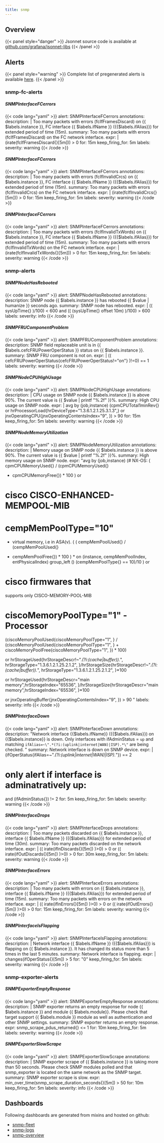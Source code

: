 ```yaml
---
title: snmp
---
```


## Overview



{{< panel style="danger" >}}
Jsonnet source code is available at [github.com/grafana/jsonnet-libs](https://github.com/grafana/jsonnet-libs/tree/master/snmp-observ-lib)
{{< /panel >}}

## Alerts

{{< panel style="warning" >}}
Complete list of pregenerated alerts is available [here](https://github.com/monitoring-mixins/website/blob/master/assets/snmp/alerts.yaml).
{{< /panel >}}

### snmp-fc-alerts

##### SNMPInterfaceFCerrors

{{< code lang="yaml" >}}
alert: SNMPInterfaceFCerrors
annotations:
  description: |
    Too many packets with errors (fcIfFramesDiscard) on {{ $labels.instance }}, FC interface {{ $labels.ifName }} ({{$labels.ifAlias}}) for extended period of time (15m).
  summary: Too many packets with errors (fcIfFramesDiscard) on the FC network interface.
expr: |
  (irate(fcIfFramesDiscard{}[5m])) > 0
for: 15m
keep_firing_for: 5m
labels:
  severity: warning
{{< /code >}}
 
##### SNMPInterfaceFCerrors

{{< code lang="yaml" >}}
alert: SNMPInterfaceFCerrors
annotations:
  description: |
    Too many packets with errors (fcIfInvalidCrcs) on {{ $labels.instance }}, FC interface {{ $labels.ifName }} ({{$labels.ifAlias}}) for extended period of time (15m).
  summary: Too many packets with errors (fcIfInvalidCrcs) on the FC network interface.
expr: |
  (irate(fcIfInvalidCrcs{}[5m])) > 0
for: 15m
keep_firing_for: 5m
labels:
  severity: warning
{{< /code >}}
 
##### SNMPInterfaceFCerrors

{{< code lang="yaml" >}}
alert: SNMPInterfaceFCerrors
annotations:
  description: |
    Too many packets with errors (fcIfInvalidTxWords) on {{ $labels.instance }}, FC interface {{ $labels.ifName }} ({{$labels.ifAlias}}) for extended period of time (15m).
  summary: Too many packets with errors (fcIfInvalidTxWords) on the FC network interface.
expr: |
  (irate(fcIfInvalidTxWords{}[5m])) > 0
for: 15m
keep_firing_for: 5m
labels:
  severity: warning
{{< /code >}}
 
### snmp-alerts

##### SNMPNodeHasRebooted

{{< code lang="yaml" >}}
alert: SNMPNodeHasRebooted
annotations:
  description: SNMP node {{ $labels.instance }} has rebooted {{ $value | humanize
    }} seconds ago.
  summary: SNMP node has rebooted.
expr: |
  ((
    sysUpTime{}
  )/100) < 600 and ((
    (sysUpTime{} offset 10m)
  )/100) > 600
labels:
  severity: info
{{< /code >}}
 
##### SNMPFRUComponentProblem

{{< code lang="yaml" >}}
alert: SNMPFRUComponentProblem
annotations:
  description: SNMP field replaceable unit is in {{ $labels.cefcFRUPowerOperStatus
    }} status on {{ $labels.instance }}.
  summary: SNMP FRU component is not on.
expr: |
  ((
    cefcFRUPowerOperStatus{cefcFRUPowerOperStatus!="on"}
  )!=0) == 1
labels:
  severity: warning
{{< /code >}}
 
##### SNMPNodeCPUHighUsage

{{< code lang="yaml" >}}
alert: SNMPNodeCPUHighUsage
annotations:
  description: |
    CPU usage on SNMP node {{ $labels.instance }} is above 90%. The current value is {{ $value | printf "%.2f" }}%.
  summary: High CPU usage on SNMP node.
expr: |
  avg by (job,instance) (cpmCPUTotal1minRev{}
  or
  hrProcessorLoad{hrDeviceType="1.3.6.1.2.1.25.3.1.3",}
  or
  jnxOperatingCPU{jnxOperatingContentsIndex="9", }) > 90
for: 15m
keep_firing_for: 5m
labels:
  severity: warning
{{< /code >}}
 
##### SNMPNodeMemoryUtilization

{{< code lang="yaml" >}}
alert: SNMPNodeMemoryUtilization
annotations:
  description: |
    Memory usage on SNMP node {{ $labels.instance }} is above 90%. The current value is {{ $value | printf "%.2f" }}%.
  summary: High memory usage on SNMP node.
expr: "avg by (job,instance) (# NX-OS:
(
  cpmCPUMemoryUsed{}
  /
  (cpmCPUMemoryUsed{}
  + cpmCPUMemoryFree{}) * 100
)
or
# cisco CISCO-ENHANCED-MEMPOOL-MIB
# cempMemPoolType=\"10\"
  - virtual memory, i.e in ASA(v).
(
  (
    cempMemPoolUsed{}
    /
    (cempMemPoolUsed{}
  + cempMemPoolFree{}) * 100
  ) * on (instance, cempMemPoolIndex, entPhysicalIndex)
  group_left () 
        (cempMemPoolType{} == 10)/10
)
or
# cisco firmwares that
  supports only CISCO-MEMORY-POOL-MIB
# ciscoMemoryPoolType=\"1\" - Processor
(ciscoMemoryPoolUsed{ciscoMemoryPoolType=\"1\",
  }
/
(ciscoMemoryPoolUsed{ciscoMemoryPoolType=\"1\", } + ciscoMemoryPoolFree{ciscoMemoryPoolType=\"1\",
  }) * 100)

or
hrStorageUsed{hrStorageDescr!~\".*(?i:(cache|buffer)).*\", hrStorageType=\"1.3.6.1.2.1.25.2.1.2\",
  }/hrStorageSize{hrStorageDescr!~\".*(?i:(cache|buffer)).*\", hrStorageType=\"1.3.6.1.2.1.25.2.1.2\",
  }*100

or
hrStorageUsed{hrStorageDescr=\"main memory\",hrStorageIndex=\"65536\",
  }/hrStorageSize{hrStorageDescr=\"main memory\",hrStorageIndex=\"65536\", }*100

or
jnxOperatingBuffer{jnxOperatingContentsIndex=\"9\",
  }) > 90
"
labels:
  severity: info
{{< /code >}}
 
##### SNMPInterfaceDown

{{< code lang="yaml" >}}
alert: SNMPInterfaceDown
annotations:
  description: "Network interface {{$labels.ifName}} ({{$labels.ifAlias}}) on {{$labels.instance}}
    is down. 
Only interfaces with ifAdminStatus = `up` and matching `ifAlias=~\".*(?i:(uplink|internet|WAN)|ISP).*\"`
    are being checked.
"
  summary: Network interface is down on SNMP device.
expr: |
  (ifOperStatus{ifAlias=~".*(?i:(uplink|internet|WAN)|ISP).*"}) == 2
  # only alert if interface is adminatratively up:
  and (ifAdminStatus{}) != 2
for: 5m
keep_firing_for: 5m
labels:
  severity: warning
{{< /code >}}
 
##### SNMPInterfaceDrops

{{< code lang="yaml" >}}
alert: SNMPInterfaceDrops
annotations:
  description: |
    Too many packets discarded on {{ $labels.instance }}, interface {{ $labels.ifName }} ({{$labels.ifAlias}}) for extended period of time (30m).
  summary: Too many packets discarded on the network interface.
expr: |
  ((
    irate(ifInDiscards{}[5m])
  )>0) > 0
  or
  ((
    irate(ifOutDiscards{}[5m])
  )>0) > 0
for: 30m
keep_firing_for: 5m
labels:
  severity: warning
{{< /code >}}
 
##### SNMPInterfaceErrors

{{< code lang="yaml" >}}
alert: SNMPInterfaceErrors
annotations:
  description: |
    Too many packets with errors on {{ $labels.instance }}, interface {{ $labels.ifName }} ({{$labels.ifAlias}}) for extended period of time (15m).
  summary: Too many packets with errors on the network interface.
expr: |
  ((
    irate(ifInErrors{}[5m])
  )>0) > 0
  or
  ((
    irate(ifOutErrors{}[5m])
  )>0) > 0
for: 15m
keep_firing_for: 5m
labels:
  severity: warning
{{< /code >}}
 
##### SNMPInterfaceIsFlapping

{{< code lang="yaml" >}}
alert: SNMPInterfaceIsFlapping
annotations:
  description: |
    Network interface {{ $labels.ifName }} ({{$labels.ifAlias}}) is flapping on {{ $labels.instance }}. It has changed its status more than 5 times in the last 5 minutes.
  summary: Network interface is flapping.
expr: |
  changes(ifOperStatus{}[5m]) > 5
for: "0"
keep_firing_for: 5m
labels:
  severity: warning
{{< /code >}}
 
### snmp-exporter-alerts

##### SNMPExporterEmptyResponse

{{< code lang="yaml" >}}
alert: SNMPExporterEmptyResponse
annotations:
  description: |
    SNMP exporter returns an empty response for node {{ $labels.instance }} and module {{ $labels.module}}. Please check that target support {{ $labels.module }} module as well as authentication and other SNMP settings.
  summary: SNMP exporter returns an empty response.
expr: snmp_scrape_pdus_returned{} <= 1
for: 10m
keep_firing_for: 5m
labels:
  severity: warning
{{< /code >}}
 
##### SNMPExporterSlowScrape

{{< code lang="yaml" >}}
alert: SNMPExporterSlowScrape
annotations:
  description: |
    SNMP exporter scrape of {{ $labels.instance }} is taking more than 50 seconds. Please check SNMP modules polled and that snmp_exporter is located on the same network as the SNMP target.
  summary: SNMP exporter scrape is slow.
expr: min_over_time(snmp_scrape_duration_seconds{}[5m]) > 50
for: 10m
keep_firing_for: 5m
labels:
  severity: info
{{< /code >}}
 
## Dashboards
Following dashboards are generated from mixins and hosted on github:


- [snmp-fleet](https://github.com/monitoring-mixins/website/blob/master/assets/snmp/dashboards/snmp-fleet.json)
- [snmp-logs](https://github.com/monitoring-mixins/website/blob/master/assets/snmp/dashboards/snmp-logs.json)
- [snmp-overview](https://github.com/monitoring-mixins/website/blob/master/assets/snmp/dashboards/snmp-overview.json)
